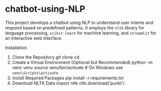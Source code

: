 # chatbot-using-NLP
This project develops a chatbot using NLP to understand user intents and respond based on predefined patterns. It employs the `nltk` library for language processing, `scikit-learn` for machine learning, and `streamlit` for an interactive web interface.


Installation
1. Clone the Repository
git clone <repository-url>
cd <repository-directory>
2. Create a Virtual Environment (Optional but Recommended)
python -m venv venv
source venv/bin/activate  # On Windows use `venv\Scripts\activate`
3. Install Required Packages
pip install -r requirements.txt
4. Download NLTK Data
import nltk
nltk.download('punkt')
